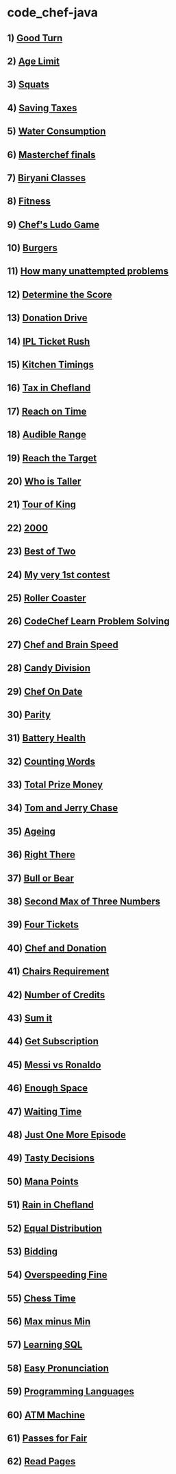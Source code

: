 # code_chef-java

## 1) [Good Turn](https://github.com/Harshak-1744/code_chef-java/blob/main/Good%20Turn)
## 2) [Age Limit](https://github.com/Harshak-1744/code_chef-java/blob/main/Age%20Limit)
## 3) [Squats](https://github.com/Harshak-1744/code_chef-java/blob/main/Squats)
## 4) [Saving Taxes](https://github.com/Harshak-1744/code_chef-java/blob/main/Saving_Taxes)
## 5) [Water Consumption](https://github.com/Harshak-1744/code_chef-java/blob/main/Water%20Consumption)
## 6) [Masterchef finals](https://github.com/Harshak-1744/code_chef-java/blob/main/Masterchef%20finals)
## 7) [Biryani Classes](https://github.com/Harshak-1744/code_chef-java/blob/main/Biryani%20classes)
## 8) [Fitness](https://github.com/Harshak-1744/code_chef-java/blob/main/Fitness)
## 9) [Chef's Ludo Game](https://github.com/Harshak-1744/code_chef-java/blob/main/Chef%20Plays%20Ludo)
## 10) [Burgers](https://github.com/Harshak-1744/code_chef-java/blob/main/Burgers)
## 11) [How many unattempted problems](https://github.com/Harshak-1744/code_chef-java/blob/main/How%20many%20unattempted%20problems)
## 12) [Determine the Score](https://github.com/Harshak-1744/code_chef-java/blob/main/Determine%20the%20Score)
## 13) [Donation Drive](https://github.com/Harshak-1744/code_chef-java/blob/main/Donation%20Drive)
## 14) [IPL Ticket Rush](https://github.com/Harshak-1744/code_chef-java/blob/main/IPL%20Ticket%20Rush)
## 15) [Kitchen Timings](https://github.com/Harshak-1744/code_chef-java/blob/main/Kitchen%20Timings)
## 16) [Tax in Chefland](https://github.com/Harshak-1744/code_chef-java/blob/main/Tax%20in%20Chefland)
## 17) [Reach on Time]()
## 18) [Audible Range]()
## 19) [Reach the Target]()
## 20) [Who is Taller]()
## 21) [Tour of King]()
## 22) [2000]()
## 23) [Best of Two]()
## 24) [My very 1st contest]()
## 25) [Roller Coaster]()
## 26) [CodeChef Learn Problem Solving]()
## 27) [Chef and Brain Speed]()
## 28) [Candy Division]()
## 29) [Chef On Date]()
## 30) [Parity]()
## 31) [Battery Health]()
## 32) [Counting Words]()
## 33) [Total Prize Money]()
## 34) [Tom and Jerry Chase]()
## 35) [Ageing]()
## 36) [Right There]()
## 37) [Bull or Bear]()
## 38) [Second Max of Three Numbers]()
## 39) [Four Tickets]()
## 40) [Chef and Donation]()
## 41) [Chairs Requirement]()
## 42) [Number of Credits]()
## 43) [Sum it]()
## 44) [Get Subscription]()
## 45) [Messi vs Ronaldo]()
## 46) [Enough Space]()
## 47) [Waiting Time]()
## 48) [Just One More Episode]()
## 49) [Tasty Decisions]()
## 50) [Mana Points]()
## 51) [Rain in Chefland]()
## 52) [Equal Distribution]()
## 53) [Bidding]()
## 54) [Overspeeding Fine]()
## 55) [Chess Time]()
## 56) [Max minus Min]()
## 57) [Learning SQL]()
## 58) [Easy Pronunciation]()
## 59) [Programming Languages]()
## 60) [ATM Machine]()
## 61) [Passes for Fair]()
## 62) [Read Pages]() 
